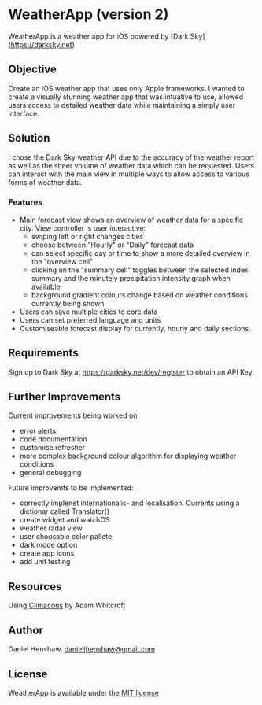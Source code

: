 # WeatherApp (version 2)

WeatherApp is a weather app for iOS powered by [Dark Sky] (https://darksky.net)


## Objective

Create an iOS weather app that uses only Apple frameworks. I wanted to create a visually stunning weather app that was intuative to use, allowed users access to detailed weather data while maintaining a simply user interface.


## Solution

I chose the Dark Sky weather API due to the accuracy of the weather report as well as the sheer volume of weather data which can be requested. Users can interact with the main view in multiple ways to allow access to various forms of weather data. 

### Features

- Main forecast view shows an overview of weather data for a specific city. View controller is user interactive:
    - swiping left or right changes cities
    - choose between "Hourly" or "Daily" forecast data
    - can select specific day or time to show a more detailed overview in the "overview cell"
    - clicking on the "summary cell" toggles between the selected index summary and the minutely precipitation intensity graph when available
    - background gradient colours change based on weather conditions currently being shown
- Users can save multiple cities to core data
- Users can set preferred language and units
- Customiseable forecast display for currently, hourly and daily sections


## Requirements

Sign up to Dark Sky at https://darksky.net/dev/register to obtain an API Key.


## Further Improvements

Current improvements being worked on:
  - error alerts
  - code documentation
  - customise refresher
  - more complex background colour algorithm for displaying weather conditions
  - general debugging

Future improvemts to be implemented:
  - correctly implenet internationalis- and localisation. Currents using a dictionar called Translator()
  - create widget and watchOS
  - weather radar view
  - user choosable color pallete
  - dark mode option
  - create app icons
  - add unit testing


## Resources
Using [Climacons](http://adamwhitcroft.com/climacons/) by Adam Whitcroft


## Author

Daniel Henshaw, danieljhenshaw@gmail.com


## License

WeatherApp is available under the [MIT license](https://opensource.org/licenses/MIT)
